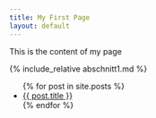 ```yaml
---
title: My First Page
layout: default
---
```


This is the content of my page

{% include_relative abschnitt1.md %}

<ul>
  {% for post in site.posts %}
    <li>
      <a href="{{ post.url }}">{{ post.title }}</a>
    </li>
  {% endfor %}
</ul>
